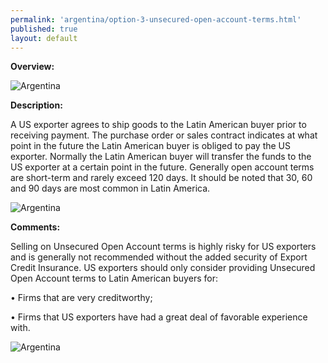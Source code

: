 ```yaml
---
permalink: 'argentina/option-3-unsecured-open-account-terms.html'
published: true
layout: default
---
```

**Overview:**
					
![Argentina](../images/option-3-overview.png)

**Description:**

A US exporter agrees to ship goods to the Latin American buyer prior to receiving payment. The purchase order or sales contract indicates at what point in the future the Latin American buyer is obliged to pay the US exporter. Normally the Latin American buyer will transfer the funds to the US exporter at a certain point in the future. Generally open account terms are short-term and rarely exceed 120 days. It should be noted that 30, 60 and 90 days are most common in Latin America.
 
![Argentina](../images/option-3-description.png)
 
**Comments:**

Selling on Unsecured Open Account terms is highly risky for US exporters and is generally not recommended without the added security of Export Credit Insurance. US exporters should only consider providing Unsecured Open Account terms to Latin American buyers for:

• Firms that are very creditworthy;

• Firms that US exporters have had a great deal of favorable experience with.

![Argentina](../images/option-3-diagram.png)
